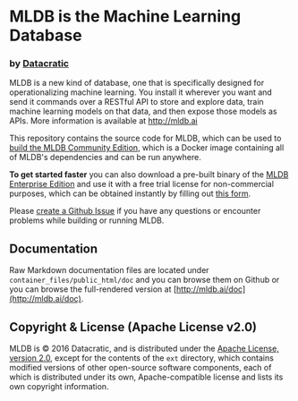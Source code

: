 # MLDB is the Machine Learning Database
### by [Datacratic](http://datacratic.com/)

MLDB is a new kind of database, one that is specifically designed for operationalizing machine learning. You install it wherever you want and send it commands over a RESTful API to store and explore data, train machine learning models on that data, and then expose those models as APIs. More information is available at http://mldb.ai

This repository contains the source code for MLDB, which can be used to [build the MLDB Community Edition](Building.md), which is a Docker image containing all of MLDB's dependencies and can be run anywhere.

**To get started faster** you can also download a pre-built binary of the [MLDB Enterprise Edition](http://mldb.ai/doc/#builtin/Running.md.html) and use it with a free trial license for non-commercial purposes, which can be obtained instantly by filling out [this form](http://mldb.ai/licensing.html).

Please [create a Github Issue](https://github.com/mldbai/mldb/issues/new) if you have any questions or encounter problems while building or running MLDB. 

## Documentation

Raw Markdown documentation files are located under `container_files/public_html/doc` and you can browse them on Github or you can browse the full-rendered version at [http://mldb.ai/doc](http://mldb.ai/doc).

## Copyright & License (Apache License v2.0)

MLDB is © 2016 Datacratic, and is distributed under the [Apache License, version 2.0](LICENSE), except for the contents of the `ext` directory, which contains modified versions of other open-source software components, each of which is distributed under its own, Apache-compatible license and lists its own copyright information.
